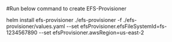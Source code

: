 #Run below command to create EFS-Provisioner


helm install efs-provisioner ./efs-provisioner -f ./efs-provisioner/values.yaml --set efsProvisioner.efsFileSystemId=fs-1234567890 --set efsProvisioner.awsRegion=us-east-2
